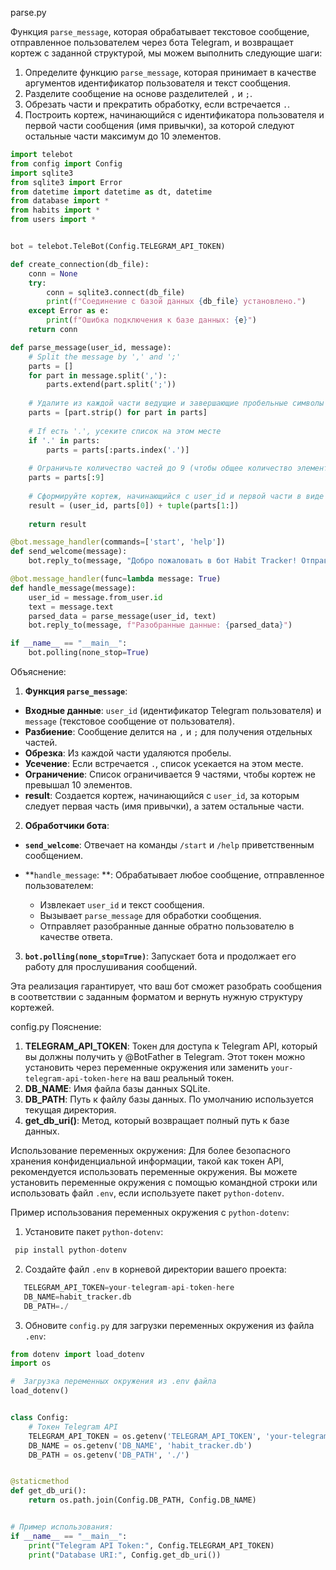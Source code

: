 parse.py

Функция `parse_message`, которая обрабатывает текстовое сообщение, отправленное пользователем через бота Telegram, 
  и возвращает кортеж с заданной структурой, мы можем выполнить следующие шаги:

1. Определите функцию `parse_message`, которая принимает в качестве аргументов идентификатор пользователя и текст сообщения.
2. Разделите сообщение на основе разделителей `,` и `;`.
3. Обрезать части и прекратить обработку, если встречается `.`.
4. Построить кортеж, начинающийся с идентификатора пользователя и первой части сообщения (имя привычки), 
  за которой следуют остальные части максимум до 10 элементов.

```python
import telebot
from config import Config
import sqlite3
from sqlite3 import Error
from datetime import datetime as dt, datetime
from database import *
from habits import *
from users import *


bot = telebot.TeleBot(Config.TELEGRAM_API_TOKEN)

def create_connection(db_file):
    conn = None
    try:
        conn = sqlite3.connect(db_file)
        print(f"Соединение с базой данных {db_file} установлено.")
    except Error as e:
        print(f"Ошибка подключения к базе данных: {e}")
    return conn

def parse_message(user_id, message):
    # Split the message by ',' and ';'
    parts = []
    for part in message.split(','):
        parts.extend(part.split(';'))
    
    # Удалите из каждой части ведущие и завершающие пробельные символы
    parts = [part.strip() for part in parts]
    
    # If есть '.', усеките список на этом месте
    if '.' in parts:
        parts = parts[:parts.index('.')]
    
    # Ограничьте количество частей до 9 (чтобы общее количество элементов в кортеже было 10, включая user_id)
    parts = parts[:9]
    
    # Сформируйте кортеж, начинающийся с user_id и первой части в виде имени привычки
    result = (user_id, parts[0]) + tuple(parts[1:])
    
    return result

@bot.message_handler(commands=['start', 'help'])
def send_welcome(message):
    bot.reply_to(message, "Добро пожаловать в бот Habit Tracker! Отправьте мне сообщение в формате 'habit, time1, time2, ...'")

@bot.message_handler(func=lambda message: True)
def handle_message(message):
    user_id = message.from_user.id
    text = message.text
    parsed_data = parse_message(user_id, text)
    bot.reply_to(message, f"Разобранные данные: {parsed_data}")

if __name__ == "__main__":
    bot.polling(none_stop=True)

```
 Объяснение:
 1. **Функция `parse_message`**:
   - **Входные данные**: `user_id` (идентификатор Telegram пользователя) и `message` (текстовое сообщение от пользователя).
   - **Разбиение**: Сообщение делится на `,` и `;` для получения отдельных частей.
   - **Обрезка**: Из каждой части удаляются пробелы.
   - **Усечение**: Если встречается `.`, список усекается на этом месте.
   - **Ограничение**: Список ограничивается 9 частями, чтобы кортеж не превышал 10 элементов.
   - **result**: Создается кортеж, начинающийся с `user_id`, за которым следует первая часть (имя привычки), а затем остальные части.

 2. **Обработчики бота**:
   - **`send_welcome`**: Отвечает на команды `/start` и `/help` приветственным сообщением.

   - **`handle_message`:
 **: Обрабатывает любое сообщение, отправленное пользователем:
     - Извлекает `user_id` и текст сообщения.
     - Вызывает `parse_message` для обработки сообщения.
     - Отправляет разобранные данные обратно пользователю в качестве ответа.

 3. **`bot.polling(none_stop=True)`**: Запускает бота и продолжает его работу для прослушивания сообщений.

 Эта реализация гарантирует, что ваш бот сможет разобрать сообщения в соответствии с заданным форматом 
  и вернуть нужную структуру кортежей.


config.py
Пояснение:
 1. **TELEGRAM_API_TOKEN**: Токен для доступа к Telegram API, который вы должны получить у @BotFather в Telegram.
   Этот токен можно установить через переменные окружения
    или заменить `your-telegram-api-token-here` на ваш реальный токен.
 2. **DB_NAME**: Имя файла базы данных SQLite.
 3. **DB_PATH**: Путь к файлу базы данных. По умолчанию используется текущая директория.
 4. **get_db_uri()**: Метод, который возвращает полный путь к базе данных.

 Использование переменных окружения:
 Для более безопасного хранения конфиденциальной информации, такой как токен API,
 рекомендуется использовать переменные окружения.
 Вы можете установить переменные окружения с помощью командной строки
 или использовать файл `.env`, если используете пакет `python-dotenv`.

 Пример использования переменных окружения с `python-dotenv`:
 1. Установите пакет `python-dotenv`:
    
```python
 pip install python-dotenv
```
 2. Создайте файл `.env` в корневой директории вашего проекта:
```python
   TELEGRAM_API_TOKEN=your-telegram-api-token-here
   DB_NAME=habit_tracker.db
   DB_PATH=./
```
3. Обновите `config.py` для загрузки переменных окружения из файла `.env`:

```python
from dotenv import load_dotenv
import os

#  Загрузка переменных окружения из .env файла
load_dotenv()


class Config:
    # Токен Telegram API
    TELEGRAM_API_TOKEN = os.getenv('TELEGRAM_API_TOKEN', 'your-telegram-api-token-here')
    DB_NAME = os.getenv('DB_NAME', 'habit_tracker.db')
    DB_PATH = os.getenv('DB_PATH', './')


@staticmethod
def get_db_uri():
    return os.path.join(Config.DB_PATH, Config.DB_NAME)


# Пример использования:
if __name__ == "__main__":
    print("Telegram API Token:", Config.TELEGRAM_API_TOKEN)
    print("Database URI:", Config.get_db_uri())
```
